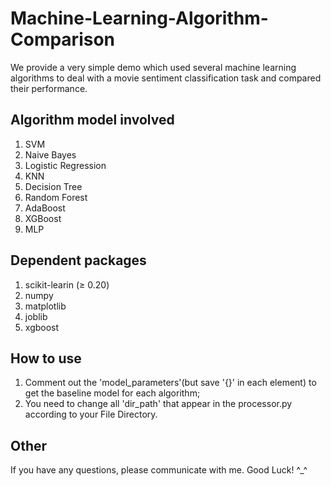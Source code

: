 # Machine-Learning-Algorithm-Comparison
We provide a very simple demo which used several machine learning algorithms to deal with a movie sentiment classification task and compared their performance.

## Algorithm model involved

1. SVM
2. Naive Bayes
3. Logistic Regression
4. KNN
5. Decision Tree
6. Random Forest
7. AdaBoost
8. XGBoost
9. MLP

## Dependent packages
1. scikit-learin (≥ 0.20)
2. numpy
3. matplotlib
4. joblib
5. xgboost

## How to use
1. Comment out the 'model_parameters'(but save '{}' in each element) to get the baseline model for each algorithm;
2. You need to change all 'dir_path' that appear in the processor.py according to your File Directory.

## Other
If you have any questions, please communicate with me. Good Luck! ^_^
